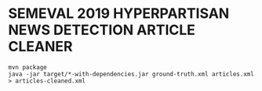 SEMEVAL 2019 HYPERPARTISAN NEWS DETECTION ARTICLE CLEANER
=========================================================

    mvn package
    java -jar target/*-with-dependencies.jar ground-truth.xml articles.xml > articles-cleaned.xml
    

